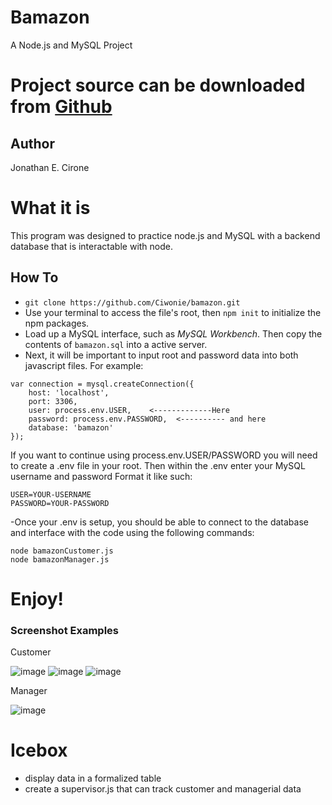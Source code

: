 # Bamazon 
A Node.js and MySQL Project

# Project source can be downloaded from [Github](https://github.com/Ciwonie/bamazon.git)

## Author
Jonathan E. Cirone

# What it is
This program was designed to practice node.js and MySQL with a backend database that is interactable with node.

## How To
- ``` git clone https://github.com/Ciwonie/bamazon.git ```
- Use your terminal to access the file's root, then ``` npm init ``` to initialize the npm packages.
- Load up a MySQL interface, such as *MySQL Workbench*. Then copy the contents of ```bamazon.sql``` into a active server.
- Next, it will be important to input root and password data into both javascript files. For example:
```
var connection = mysql.createConnection({
    host: 'localhost',
    port: 3306,
    user: process.env.USER,    <-------------Here
    password: process.env.PASSWORD,  <---------- and here
    database: 'bamazon'
});
```
If you want to continue using process.env.USER/PASSWORD you will need to create a .env file in your root. Then within the .env enter your
MySQL username and password
Format it like such:
```
USER=YOUR-USERNAME
PASSWORD=YOUR-PASSWORD

```
-Once your .env is setup, you should be able to connect to the database and interface with the code using the following commands:
```
node bamazonCustomer.js
node bamazonManager.js
```

# Enjoy!


### Screenshot Examples

Customer

![image](https://user-images.githubusercontent.com/38769635/44559148-b3ef0680-a70d-11e8-8275-e4eb06c42321.png)
![image](https://user-images.githubusercontent.com/38769635/44559164-ca955d80-a70d-11e8-880d-808ed1931e9c.png)
![image](https://user-images.githubusercontent.com/38769635/44559181-dc770080-a70d-11e8-8847-d321c9efcf15.png)

Manager

![image](https://user-images.githubusercontent.com/38769635/44559215-13e5ad00-a70e-11e8-99b6-561e3030e504.png)

# Icebox
- display data in a formalized table
- create a supervisor.js that can track customer and managerial data
